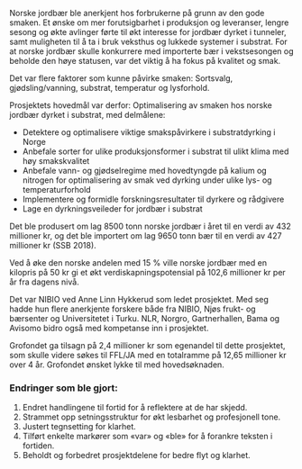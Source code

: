 Norske jordbær ble anerkjent hos forbrukerne på grunn av den gode smaken. Et ønske om mer forutsigbarhet i produksjon og leveranser, lengre sesong og økte avlinger førte til økt interesse for jordbær dyrket i tunneler, samt muligheten til å ta i bruk veksthus og lukkede systemer i substrat. For at norske jordbær skulle konkurrere med importerte bær i vekstsesongen og beholde den høye statusen, var det viktig å ha fokus på kvalitet og smak.

Det var flere faktorer som kunne påvirke smaken: Sortsvalg, gjødsling/vanning, substrat, temperatur og lysforhold.

Prosjektets hovedmål var derfor: Optimalisering av smaken hos norske jordbær dyrket i substrat, med delmålene:

- Detektere og optimalisere viktige smakspåvirkere i substratdyrking i Norge
- Anbefale sorter for ulike produksjonsformer i substrat til ulikt klima med høy smakskvalitet
- Anbefale vann- og gjødselregime med hovedtyngde på kalium og nitrogen for optimalisering av smak ved dyrking under ulike lys- og temperaturforhold
- Implementere og formidle forskningsresultater til dyrkere og rådgivere
- Lage en dyrkningsveileder for jordbær i substrat

Det ble produsert om lag 8500 tonn norske jordbær i året til en verdi av 432 millioner kr, og det ble importert om lag 9650 tonn bær til en verdi av 427 millioner kr (SSB 2018).

Ved å øke den norske andelen med 15 % ville norske jordbær med en kilopris på 50 kr gi et økt verdiskapningspotensial på 102,6 millioner kr per år fra dagens nivå.

Det var NIBIO ved Anne Linn Hykkerud som ledet prosjektet. Med seg hadde hun flere anerkjente forskere både fra NIBIO, Njøs frukt- og bærsenter og Universitetet i Turku. NLR, Norgro, Gartnerhallen, Bama og Avisomo bidro også med kompetanse inn i prosjektet.

Grofondet ga tilsagn på 2,4 millioner kr som egenandel til dette prosjektet, som skulle videre søkes til FFL/JA med en totalramme på 12,65 millioner kr over 4 år. Grofondet ønsket lykke til med hovedsøknaden.

### Endringer som ble gjort:

1. Endret handlingene til fortid for å reflektere at de har skjedd.
2. Strammet opp setningsstruktur for økt lesbarhet og profesjonell tone.
3. Justert tegnsetting for klarhet.
4. Tilført enkelte markører som «var» og «ble» for å forankre teksten i fortiden.
5. Beholdt og forbedret prosjektdelene for bedre flyt og klarhet.
